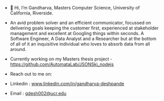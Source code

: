 - 👋 Hi, I’m Gandharva, Masters Computer Science, University of California, Riverside.

- An avid problem solver and an efficient communicator, focussed on delivering goals keeping the customer first, experienced at stakeholder management and excellent at Googling things within seconds.
A Software Engineer, A Data Analyst and a Researcher but at the bottom of all of it an inquisitive individual who loves to absorb data from all around.

- Currently working on my Masters thesis project - https://github.com/AutomataLab/JSONSki_nodejs

- Reach out to me on:
- Linkedin : www.linkedin.com/in/gandharva-deshpande 
- Email : gdesh002@ucr.edu
